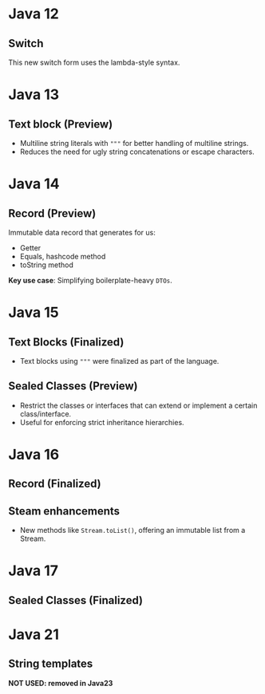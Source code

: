 
# Java 12 

## Switch

This new switch form uses the lambda-style syntax.

# Java 13

## Text block (Preview)
- Multiline string literals with `"""` for better handling of multiline strings.
- Reduces the need for ugly string concatenations or escape characters.

# Java 14

## Record (Preview)

Immutable data record that generates for us:
* Getter
* Equals, hashcode method
* toString method

**Key use case**: Simplifying boilerplate-heavy `DTOs`.

# Java 15

## Text Blocks (Finalized)
- Text blocks using `"""` were finalized as part of the language.

## Sealed Classes (Preview)
- Restrict the classes or interfaces that can extend or implement a certain class/interface.
- Useful for enforcing strict inheritance hierarchies.

# Java 16

## Record (Finalized)

## Steam enhancements
- New methods like `Stream.toList()`, offering an immutable list from a Stream.

# Java 17

## Sealed Classes (Finalized)


# Java 21

## String templates

**NOT USED: removed in Java23**


